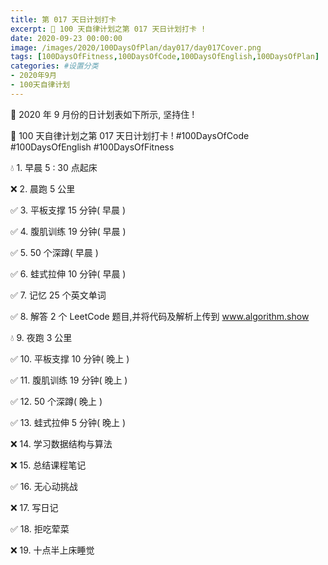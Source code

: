 ```yaml
---
title: 第 017 天日计划打卡
excerpt: 🎉 100 天自律计划之第 017 天日计划打卡 !
date: 2020-09-23 00:00:00
image: /images/2020/100DaysOfPlan/day017/day017Cover.png
tags: [100DaysOfFitness,100DaysOfCode,100DaysOfEnglish,100DaysOfPlan]
categories: #设置分类
- 2020年9月
- 100天自律计划
---
```



📝 2020 年 9 月份的日计划表如下所示, 坚持住 !

🎉 100 天自律计划之第 017 天日计划打卡 !
#100DaysOfCode
#100DaysOfEnglish
#100DaysOfFitness


💧 1. 早晨 5 : 30 点起床

❌ 2. 晨跑 5 公里

✅ 3. 平板支撑 15 分钟( 早晨 )

✅ 4. 腹肌训练 19 分钟( 早晨 )

✅ 5. 50 个深蹲( 早晨 )

✅ 6. 蛙式拉伸 10 分钟( 早晨 )

✅ 7. 记忆 25 个英文单词 

✅ 8. 解答 2 个 LeetCode 题目,并将代码及解析上传到 www.algorithm.show

💧 9. 夜跑 3 公里

✅ 10. 平板支撑 10 分钟( 晚上 )

✅ 11. 腹肌训练 19 分钟( 晚上 )

✅ 12. 50 个深蹲( 晚上 )

✅ 13. 蛙式拉伸 5 分钟( 晚上 )

❌ 14. 学习数据结构与算法

❌ 15. 总结课程笔记

✅ 16. 无心动挑战

❌ 17. 写日记

✅ 18. 拒吃荤菜

❌ 19. 十点半上床睡觉
